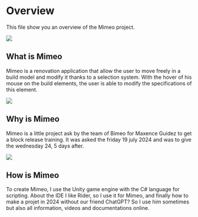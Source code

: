 # Overview
This file show you an overview of the Mimeo project.

![](mimeo_ineditor.png)
## What is Mimeo
Mimeo is a renovation application that allow the user to move freely in a build model and modify it thanks to a selection system. With the hover of his mouse on the build elements, the user is able to modify the specifications of this element.

![](bimeo.png)
## Why is Mimeo
Mimeo is a little project ask by the team of Bimeo for Maxence Guidez to get a block release training. It was asked the friday 19 july 2024 and was to give the wednesday 24, 5 days after.

![](unity.png)
## How is Mimeo
To create Mimeo, I use the Unity game engine with the C# language for scripting. About the IDE I like Rider, so I use it for Mimeo, and finally how to make a projet in 2024 without our friend ChatGPT? So I use him sometimes but also all information, videos and documentations online.
